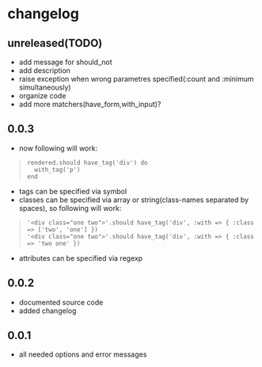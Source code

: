 changelog
=========

unreleased(TODO)
----------------

* add message for should\_not
* add description
* raise exception when wrong parametres specified(:count and :minimum simultaneously)
* organize code
* add more matchers(have\_form,with\_input)?

0.0.3
-----

* now following will work:

>     rendered.should have_tag('div') do
>       with_tag('p')
>     end

* tags can be specified via symbol
* classes can be specified via array or string(class-names separated by spaces), so following will work:

>     '<div class="one two">'.should have_tag('div', :with => { :class => ['two', 'one'] })
>     '<div class="one two">'.should have_tag('div', :with => { :class => 'two one' })

* attributes can be specified via regexp

0.0.2
------

* documented source code
* added changelog

0.0.1
------

* all needed options and error messages
